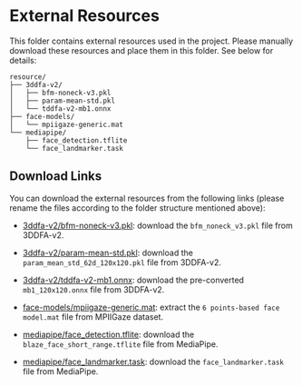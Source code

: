 # External Resources

This folder contains external resources used in the project. Please manually download these resources and place them in this folder. See below for details:

```text
resource/
├── 3ddfa-v2/
│   ├── bfm-noneck-v3.pkl
│   ├── param-mean-std.pkl
│   └── tddfa-v2-mb1.onnx
├── face-models/
│   └── mpiigaze-generic.mat
└── mediapipe/
    ├── face_detection.tflite
    └── face_landmarker.task
```

## Download Links

You can download the external resources from the following links (please rename the files according to the folder structure mentioned above):

- [3ddfa-v2/bfm-noneck-v3.pkl](https://github.com/cleardusk/3DDFA_V2/blob/master/configs/bfm_noneck_v3.pkl): download the `bfm_noneck_v3.pkl` file from 3DDFA-v2.

- [3ddfa-v2/param-mean-std.pkl](https://github.com/cleardusk/3DDFA_V2/blob/master/configs/param_mean_std_62d_120x120.pkl): download the `param_mean_std_62d_120x120.pkl` file from 3DDFA-v2.

- [3ddfa-v2/tddfa-v2-mb1.onnx](https://github.com/cleardusk/3DDFA_V2/tree/master/weights): download the pre-converted `mb1_120x120.onnx` file from 3DDFA-v2.

- [face-models/mpiigaze-generic.mat](http://datasets.d2.mpi-inf.mpg.de/MPIIGaze/MPIIGaze.tar.gz): extract the `6 points-based face model.mat` file from MPIIGaze dataset.

- [mediapipe/face_detection.tflite](https://storage.googleapis.com/mediapipe-models/face_detector/blaze_face_short_range/float16/latest/blaze_face_short_range.tflite): download the `blaze_face_short_range.tflite` file from MediaPipe.

- [mediapipe/face_landmarker.task](https://storage.googleapis.com/mediapipe-models/face_landmarker/face_landmarker/float16/latest/face_landmarker.task): download the `face_landmarker.task` file from MediaPipe.
